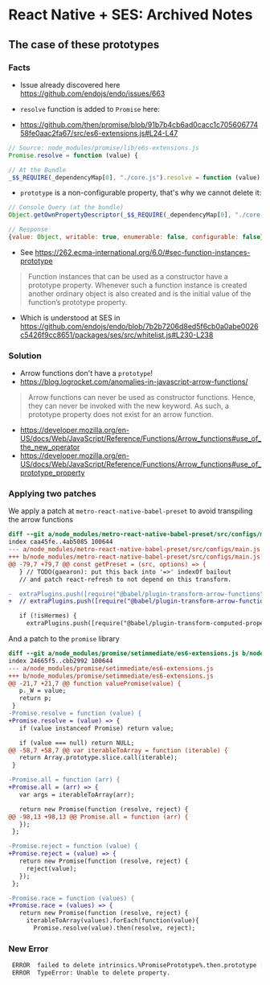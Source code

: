 # React Native + SES: Archived Notes

## The case of these prototypes

### Facts

* Issue already discovered here https://github.com/endojs/endo/issues/663

* `resolve` function is added to `Promise` here:
* https://github.com/then/promise/blob/91b7b4cb6ad0cacc1c70560677458fe0aac2fa67/src/es6-extensions.js#L24-L47

```js
// Source: node_modules/promise/lib/e6s-extensions.js
Promise.resolve = function (value) {

// At the Bundle
_$$_REQUIRE(_dependencyMap[0], "./core.js").resolve = function (value) {
```

* `prototype` is a non-configurable property, that's why we cannot delete it:

```js
// Console Query (at the bundle)
Object.getOwnPropertyDescriptor(_$$_REQUIRE(_dependencyMap[0], "./core.js").resolve, 'prototype')

// Response
{value: Object, writable: true, enumerable: false, configurable: false} = $5
```

* See https://262.ecma-international.org/6.0/#sec-function-instances-prototype

> Function instances that can be used as a constructor have a prototype property. Whenever such a function instance is created another ordinary object is also created and is the initial value of the function’s prototype property.

* Which is understood at SES in https://github.com/endojs/endo/blob/7b2b7206d8ed5f6cb0a0abe0026c5426f9cc8651/packages/ses/src/whitelist.js#L230-L238

### Solution

* Arrow functions don't have a `prototype`!
* https://blog.logrocket.com/anomalies-in-javascript-arrow-functions/

> Arrow functions can never be used as constructor functions. Hence, they can never be invoked with the new keyword. As such, a prototype property does not exist for an arrow function.

* https://developer.mozilla.org/en-US/docs/Web/JavaScript/Reference/Functions/Arrow_functions#use_of_the_new_operator
* https://developer.mozilla.org/en-US/docs/Web/JavaScript/Reference/Functions/Arrow_functions#use_of_prototype_property

### Applying two patches

We apply a patch at `metro-react-native-babel-preset` to avoid transpiling the arrow functions

```diff
diff --git a/node_modules/metro-react-native-babel-preset/src/configs/main.js b/node_modules/metro-react-native-babel-preset/src/configs/main.js
index caa45fe..4ab5085 100644
--- a/node_modules/metro-react-native-babel-preset/src/configs/main.js
+++ b/node_modules/metro-react-native-babel-preset/src/configs/main.js
@@ -79,7 +79,7 @@ const getPreset = (src, options) => {
   } // TODO(gaearon): put this back into '=>' indexOf bailout
   // and patch react-refresh to not depend on this transform.

-  extraPlugins.push([require("@babel/plugin-transform-arrow-functions")]);
+  // extraPlugins.push([require("@babel/plugin-transform-arrow-functions")]);

   if (!isHermes) {
     extraPlugins.push([require("@babel/plugin-transform-computed-properties")]);
```

And a patch to the `promise` library

```diff
diff --git a/node_modules/promise/setimmediate/es6-extensions.js b/node_modules/promise/setimmediate/es6-extensions.js
index 24665f5..cbb2992 100644
--- a/node_modules/promise/setimmediate/es6-extensions.js
+++ b/node_modules/promise/setimmediate/es6-extensions.js
@@ -21,7 +21,7 @@ function valuePromise(value) {
   p._W = value;
   return p;
 }
-Promise.resolve = function (value) {
+Promise.resolve = (value) => {
   if (value instanceof Promise) return value;

   if (value === null) return NULL;
@@ -58,7 +58,7 @@ var iterableToArray = function (iterable) {
   return Array.prototype.slice.call(iterable);
 }

-Promise.all = function (arr) {
+Promise.all = (arr) => {
   var args = iterableToArray(arr);

   return new Promise(function (resolve, reject) {
@@ -98,13 +98,13 @@ Promise.all = function (arr) {
   });
 };

-Promise.reject = function (value) {
+Promise.reject = (value) => {
   return new Promise(function (resolve, reject) {
     reject(value);
   });
 };

-Promise.race = function (values) {
+Promise.race = (values) => {
   return new Promise(function (resolve, reject) {
     iterableToArray(values).forEach(function(value){
       Promise.resolve(value).then(resolve, reject);
```

### New Error

```bash
 ERROR  failed to delete intrinsics.%PromisePrototype%.then.prototype [TypeError: Unable to delete property.]
 ERROR  TypeError: Unable to delete property.
```
